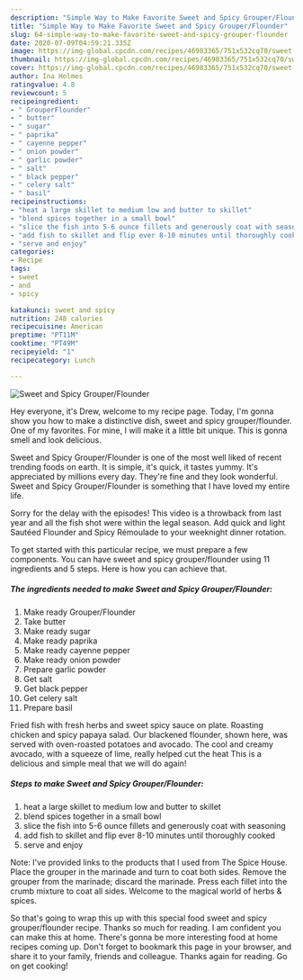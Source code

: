 ```yaml
---
description: "Simple Way to Make Favorite Sweet and Spicy Grouper/Flounder"
title: "Simple Way to Make Favorite Sweet and Spicy Grouper/Flounder"
slug: 64-simple-way-to-make-favorite-sweet-and-spicy-grouper-flounder
date: 2020-07-09T04:59:21.335Z
image: https://img-global.cpcdn.com/recipes/46983365/751x532cq70/sweet-and-spicy-grouperflounder-recipe-main-photo.jpg
thumbnail: https://img-global.cpcdn.com/recipes/46983365/751x532cq70/sweet-and-spicy-grouperflounder-recipe-main-photo.jpg
cover: https://img-global.cpcdn.com/recipes/46983365/751x532cq70/sweet-and-spicy-grouperflounder-recipe-main-photo.jpg
author: Ina Holmes
ratingvalue: 4.8
reviewcount: 5
recipeingredient:
- " GrouperFlounder"
- " butter"
- " sugar"
- " paprika"
- " cayenne pepper"
- " onion powder"
- " garlic powder"
- " salt"
- " black pepper"
- " celery salt"
- " basil"
recipeinstructions:
- "heat a large skillet to medium low and butter to skillet"
- "blend spices together in a small bowl"
- "slice the fish into 5-6 ounce fillets and generously coat with seasoning"
- "add fish to skillet and flip ever 8-10 minutes until thoroughly cooked"
- "serve and enjoy"
categories:
- Recipe
tags:
- sweet
- and
- spicy

katakunci: sweet and spicy 
nutrition: 248 calories
recipecuisine: American
preptime: "PT11M"
cooktime: "PT49M"
recipeyield: "1"
recipecategory: Lunch

---
```



![Sweet and Spicy Grouper/Flounder](https://img-global.cpcdn.com/recipes/46983365/751x532cq70/sweet-and-spicy-grouperflounder-recipe-main-photo.jpg)

Hey everyone, it's Drew, welcome to my recipe page. Today, I'm gonna show you how to make a distinctive dish, sweet and spicy grouper/flounder. One of my favorites. For mine, I will make it a little bit unique. This is gonna smell and look delicious.

Sweet and Spicy Grouper/Flounder is one of the most well liked of recent trending foods on earth. It is simple, it's quick, it tastes yummy. It's appreciated by millions every day. They're fine and they look wonderful. Sweet and Spicy Grouper/Flounder is something that I have loved my entire life.

Sorry for the delay with the episodes! This video is a throwback from last year and all the fish shot were within the legal season. Add quick and light Sautéed Flounder and Spicy Rémoulade to your weeknight dinner rotation.


To get started with this particular recipe, we must prepare a few components. You can have sweet and spicy grouper/flounder using 11 ingredients and 5 steps. Here is how you can achieve that.

<!--inarticleads1-->

##### The ingredients needed to make Sweet and Spicy Grouper/Flounder:

1. Make ready  Grouper/Flounder
1. Take  butter
1. Make ready  sugar
1. Make ready  paprika
1. Make ready  cayenne pepper
1. Make ready  onion powder
1. Prepare  garlic powder
1. Get  salt
1. Get  black pepper
1. Get  celery salt
1. Prepare  basil


Fried fish with fresh herbs and sweet spicy sauce on plate. Roasting chicken and spicy papaya salad. Our blackened flounder, shown here, was served with oven-roasted potatoes and avocado. The cool and creamy avocado, with a squeeze of lime, really helped cut the heat This is a delicious and simple meal that we will do again! 

<!--inarticleads2-->

##### Steps to make Sweet and Spicy Grouper/Flounder:

1. heat a large skillet to medium low and butter to skillet
1. blend spices together in a small bowl
1. slice the fish into 5-6 ounce fillets and generously coat with seasoning
1. add fish to skillet and flip ever 8-10 minutes until thoroughly cooked
1. serve and enjoy


Note: I&#39;ve provided links to the products that I used from The Spice House. Place the grouper in the marinade and turn to coat both sides. Remove the grouper from the marinade; discard the marinade. Press each fillet into the crumb mixture to coat all sides. Welcome to the magical world of herbs &amp; spices. 

So that's going to wrap this up with this special food sweet and spicy grouper/flounder recipe. Thanks so much for reading. I am confident you can make this at home. There's gonna be more interesting food at home recipes coming up. Don't forget to bookmark this page in your browser, and share it to your family, friends and colleague. Thanks again for reading. Go on get cooking!
